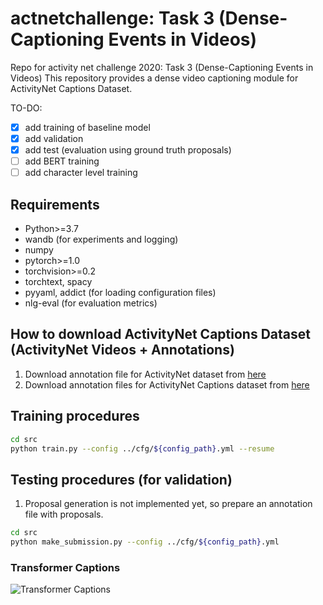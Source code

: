 # actnetchallenge: Task 3 (Dense-Captioning Events in Videos)
Repo for activity net challenge 2020: Task 3 (Dense-Captioning Events in Videos)
This repository provides a dense video captioning module for ActivityNet Captions Dataset.

TO-DO:
- [x] add training of baseline model
- [x] add validation
- [x] add test (evaluation using ground truth proposals)
- [ ] add BERT training
- [ ] add character level training

## Requirements
* Python>=3.7
* wandb (for experiments and logging)
* numpy
* pytorch>=1.0
* torchvision>=0.2
* torchtext, spacy
* pyyaml, addict (for loading configuration files)
* nlg-eval (for evaluation metrics)

## How to download ActivityNet Captions Dataset (ActivityNet Videos + Annotations)
1. Download annotation file for ActivityNet dataset from [here](http://ec2-52-11-11-89.us-west-2.compute.amazonaws.com/files/activity_net.v1-3.min.json)
1. Download annotation files for ActivityNet Captions dataset from [here](https://cs.stanford.edu/people/ranjaykrishna/densevid/captions.zip)

## Training procedures
```bash
cd src
python train.py --config ../cfg/${config_path}.yml --resume
```

## Testing procedures (for validation)
1. Proposal generation is not implemented yet, so prepare an annotation file with proposals.
```bash
cd src
python make_submission.py --config ../cfg/${config_path}.yml
```

### Transformer Captions
![Transformer Captions](assets/transformer_sample.png)
